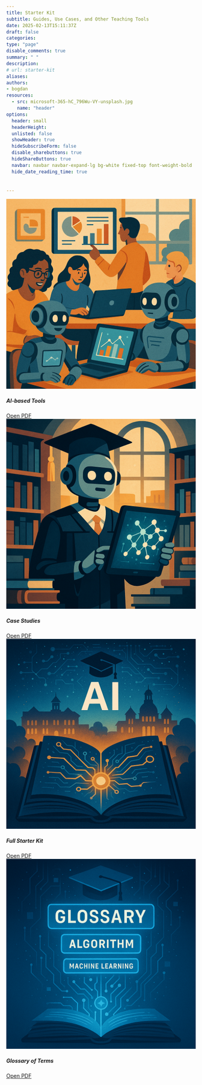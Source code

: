```yaml
---
title: Starter Kit
subtitle: Guides, Use Cases, and Other Teaching Tools
date: 2025-02-13T15:11:37Z
draft: false
categories: 
type: "page"
disable_comments: true
summary: " "
description:
# url: starter-kit
aliases:
authors:
- bogdan
resources:
  - src: microsoft-365-hC_796Wu-VY-unsplash.jpg
    name: "header"
options:
  header: small
  headerHeight:
  unlisted: false
  showHeader: true
  hideSubscribeForm: false
  disable_sharebuttons: true
  hideShareButtons: true
  navbar: navbar navbar-expand-lg bg-white fixed-top font-weight-bold
  hide_date_reading_time: true


---
```




<div class="container">
  <div class="row row-cols-1 row-cols-sm-2 row-cols-md-4 g-4">
    <!-- AI-based Tools -->
    <div class="col">
      <div class="card h-100">
        <img src="images/ai-tools.png" class="card-img-top" alt="AI-based Tools">
        <div class="card-body">
          <h5 class="card-title">AI-based Tools</h5>
          <a target="_blank" href="/resources/starter-kit/AI-HED Starter Kit_ AI-based Tools.pdf" class="btn btn-primary">Open PDF</a>
        </div>
      </div>
    </div>
    <!-- Case Studies -->
    <div class="col">
      <div class="card h-100">
        <img src="images/case-studies.png" class="card-img-top" alt="Case Studies">
        <div class="card-body">
          <h5 class="card-title">Case Studies</h5>
          <a target="_blank" href="/resources/starter-kit/AI-HED Starter Kit_ Case Studies.pdf" class="btn btn-primary">Open PDF</a>
        </div>
      </div>
    </div>
    <!-- Full Starter Kit -->
    <div class="col">
      <div class="card h-100">
        <img src="images/ai-starter-kit.png" class="card-img-top" alt="Full Starter Kit">
        <div class="card-body">
          <h5 class="card-title">Full Starter Kit</h5>
          <a target="_blank" href="/resources/starter-kit/AI-HED Starter Kit_ Full.pdf" class="btn btn-primary">Open PDF</a>
        </div>
      </div>
    </div>
    <!-- Glossary of Terms -->
    <div class="col">
      <div class="card h-100">
        <img src="images/glossary-ai-algorithm-machine-learning.png" class="card-img-top" alt="Glossary of Terms">
        <div class="card-body">
          <h5 class="card-title">Glossary of Terms</h5>
          <a target="_blank" href="/resources/starter-kit/AI-HED Starter Kit_ Glossary of Terms.pdf" class="btn btn-primary">Open PDF</a>
        </div>
      </div>
    </div>
  </div>
</div>